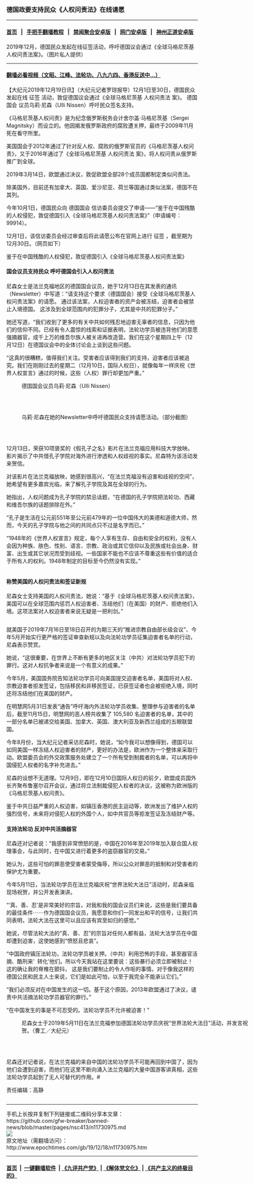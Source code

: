 ### 德国政要支持民众《人权问责法》在线请愿
------------------------

#### [首页](https://github.com/gfw-breaker/banned-news/blob/master/README.md) &nbsp;&nbsp;|&nbsp;&nbsp; [手把手翻墙教程](https://github.com/gfw-breaker/guides/wiki) &nbsp;&nbsp;|&nbsp;&nbsp; [禁闻聚合安卓版](https://github.com/gfw-breaker/bn-android) &nbsp;&nbsp;|&nbsp;&nbsp; [网门安卓版](https://github.com/oGate2/oGate) &nbsp;&nbsp;|&nbsp;&nbsp; [神州正道安卓版](https://github.com/SzzdOgate/update) 



<div><img alt="" class="aligncenter wp-post-image" src="http://i.epochtimes.com/assets/uploads/2019/12/PfMd-600x400.jpeg"/>
<div class="red16 caption">
 2019年12月，德国民众发起在线征签活动，呼吁德国议会通过《全球马格尼茨基人权问责法案》。（图片私人提供）
</div>
</div><hr/>

#### [翻墙必看视频（文昭、江峰、法轮功、八九六四、香港反送中...）](https://github.com/gfw-breaker/banned-news/blob/master/pages/link3.md)

<div><p>
 【大纪元2019年12月19日讯】（大纪元记者罗琼报导）12月1日至30日，德国民众发起在线
 <ok href="http://www.epochtimes.com/gb/tag/%E5%BE%81%E7%AD%BE.html">
  征签
 </ok>
 活动，敦促德国议会通过《全球马格尼茨基
 <ok href="http://www.epochtimes.com/gb/tag/%E4%BA%BA%E6%9D%83%E9%97%AE%E8%B4%A3%E6%B3%95.html">
  人权问责法
 </ok>
 案》。
 <ok href="http://www.epochtimes.com/gb/tag/%E5%BE%B7%E5%9B%BD%E5%9B%BD%E4%BC%9A.html">
  德国国会
 </ok>
 议员乌莉‧尼森（Ulli Nissen）呼吁民众签名支持。
</p>
<p>
 《马格尼茨基人权问责》是为纪念俄罗斯税务会计舍尔盖‧马格尼茨基（Sergei Magnitsky）而设立的。他因揭发俄罗斯政府的腐败遭关押，最终于2009年11月死在看守所里。
</p>
<p>
 美国国会于2012年通过了针对反人权、腐败的俄罗斯官员的《马格尼茨基人权问责》，又于2016年通过了《全球马格尼茨基
 <ok href="http://www.epochtimes.com/gb/tag/%E4%BA%BA%E6%9D%83%E9%97%AE%E8%B4%A3%E6%B3%95.html">
  人权问责法
 </ok>
 案》，将人权问责从俄罗斯推广到全球。
</p>
<p>
 2019年3月14日，欧盟通过决议，敦促欧盟全部28个成员国都制定类似问责法。
</p>
<p>
 除美国外，目前还有加拿大、英国、爱沙尼亚、荷兰等国通过类似法案，德国不在其列。
</p>
<p>
 今年10月1日，德国民众向
 <ok href="http://www.epochtimes.com/gb/tag/%E5%BE%B7%E5%9B%BD%E5%9B%BD%E4%BC%9A.html">
  德国国会
 </ok>
 信访委员会提交了申请——“鉴于在中国残酷的人权侵犯，敦促德国引入《全球马格尼茨基人权问责法案》”（申请编号：99914）。
</p>
<p>
 12月1日，该信访委员会经过审查后将此请愿公布在官网上进行
 <ok href="http://www.epochtimes.com/gb/tag/%E5%BE%81%E7%AD%BE.html">
  征签
 </ok>
 ，截至期为12月30日。（网页如下）
</p>
<p>
 <ok href="https://epetitionen.bundestag.de/petitionen/_2019/_10/_01/Petition_99914.nc.html">
  鉴于在中国残酷的人权侵犯，敦促德国引入《全球马格尼茨基人权问责法案》
 </ok>
</p>
<h4>
 国会议员支持民众 呼吁德国会引入人权问责法
</h4>
<p>
 尼森女士是法兰克福地区的德国国会议员，她于12月13日在其发表的通讯（Newsletter）中写道：“请支持这个要求（德国国会）接受《全球马格尼茨基人权问责法案》的请愿。 通过该法案，人权迫害者的资产会被冻结，迫害者会被禁止入境德国。 这涉及到全球范围内的犯罪分子，尤其是中共的犯罪分子。”
</p>
<p>
 她还写道，“我们收到了更多的有关中共如何残忍地迫害无辜者的信息，只因为他们的信仰不同。已经有令人震惊的线索和证据表明，法轮功学员被违背他们的意愿强摘器官，成千上万的维吾尔族人被关进再改造营。我们在这个星期四上午（12月12日）在德国议会中的全体讨论会上谈到这些问题。
</p>
<p>
 “这真的很糟糕，值得我们关注。受害者应该得到我们的支持，迫害者应该被追究。我们在刚刚过去的星期二（12月10日，国际人权日），就像每年一样庆祝《世界人权宣言》通过的时候，这些（人权）罪行却更加严重。”
</p>
<figure class="wp-caption aligncenter" id="attachment_11731037" style="width: 284px">
 <ok href="http://i.epochtimes.com/assets/uploads/2019/12/111.jpg">
  <img alt="" class="wp-image-11731037" src="http://i.epochtimes.com/assets/uploads/2019/12/111-600x400.jpg"/>
 </ok>
 <br/><figcaption class="wp-caption-text">
  德国国会议员乌莉‧尼森（Ulli Nissen）
 </figcaption><br/>
</figure><br/>
<figure class="wp-caption aligncenter" id="attachment_11731013" style="width: 447px">
 <ok href="http://i.epochtimes.com/assets/uploads/2019/12/11-13-e1576691867929.jpg">
  <img alt="" class="wp-image-11731013" src="http://i.epochtimes.com/assets/uploads/2019/12/11-13-600x448.jpg"/>
 </ok>
 <br/><figcaption class="wp-caption-text">
  乌莉‧尼森在她的Newsletter中呼吁德国民众支持请愿活动。（部分截图）
 </figcaption><br/>
</figure><br/>
<p>
 12月13日，荣获10项褒奖的《假孔子之名》影片在法兰克福应用科技大学放映。影片揭示了中共借孔子学院对海外进行渗透和人权歧视的事实。尼森特为该活动发来贺信。
</p>
<p>
 对该影片在法兰克福放映，她感到很高兴，“在法兰克福没有迫害和歧视的空间”，她希望有更多嘉宾光临，来了解孔子学院及其在全球的行为。
</p>
<p>
 她指出，人权问题成为孔子学院的禁忌话题，“在德国的孔子学院把法轮功、西藏和维吾尔族的话题排除在外。”
</p>
<p>
 “孔子是生活在公元前551年至公元前479年的一位中国伟大的美德和道德大师，然而，今天的孔子学院与他之间的共同点只不过是名字而已。”
</p>
<p>
 “1948年的《世界人权宣言》规定，每个人享有生存、自由和安全的权利，没有人会因为种族、肤色、性别、语言、宗教、政治或其它信仰以及民族或社会出身、财富、出生或其它状况而受到歧视。一些国家不能也不应该不尊重这些有价值的适合于所有人的权利。1948年制定的目标至今仍然没有实现。”
</p>
<div class="page" title="Page 2">
 <div class="layoutArea">
  <div class="column">
   <h4>
    称赞美国的人权问责法和签证新规
   </h4>
   <p>
    尼森女士支持美国的人权问责法，她说：“基于《全球马格尼茨基人权问责法案》，美国可以在全球范围内惩罚人权迫害者、冻结他们（在美国）的财产、拒绝他们入境。这项法案对人权迫害者来说无疑是一把利剑。”
   </p>
  </div>
 </div>
</div>
<p>
 就美国于2019年7月16日至18日召开的为期三天的“推进宗教自由部长级会议”、今年5月开始实行更严格的签证审查新规以及向法轮功学员征集迫害者名单的行动，尼森表示赞赏。
</p>
<p>
 她说，“这很重要，在世界上不断有更多的地区关注（中共）对法轮功学员犯下的罪行。这对人权抗争者来说是一个有意义的成果。”
</p>
<p>
 今年5月，美国国务院告知法轮功学员可向美国提交迫害者名单，美国将对人权、宗教迫害者拒发签证，包括移民和非移民签证，已获签证者也会被拒绝入境，同时还将冻结他们在美国的财产。
</p>
<p>
 在明慧网5月31日发表“通告”呼吁海内外法轮功学员收集、整理参与迫害者的名单后，截至11月15日，明慧网的恶人榜共收集了
 <span lang="EN-US">
  105,580
 </span>
 名迫害者的名单，其中的一部分名单已被递交给美国、加拿大、英国、澳大利亚及新西兰组成的五眼联盟国。
</p>
<p>
 今年8月份，当大纪元记者采访尼森时，她说，“如今我可以想像得到，德国可以如同美国一样冻结人权迫害者的财产，更好的办法是，欧洲作为一个整体来采取行动。欧盟委员会的外交政策服务处建立了一个所有受到制裁者的名单，可以再将中国侵犯人权者的名字补充进去。”
</p>
<p>
 尼森的设想不无道理。12月9日，即在12月10日国际人权日的前夕，欧盟成员国外长齐聚布鲁塞尔召开会议，通过将立法制裁侵犯人权者的决议，这被称为欧洲版的《马格尼茨基人权问责》。
</p>
<p>
 鉴于中共日益严重的人权迫害，如镇压香港的民主运动等，欧洲发出了维护人权的强烈信号，未来将对侵犯人权的外国个人，如中共官员等拒发签证及冻结财产等。
</p>
<h4>
 支持法轮功 反对中共活摘器官
</h4>
<p>
 尼森还对记者说：“我感到非常愤怒的是，中国在2016年至2019年加入联合国人权理事会，与此同时，在中国又进行着更多的盗窃器官的交易。”
</p>
<p>
 她认为，这些可怕的罪恶使受害者蒙受侮辱，所以公众对罪恶的抵制和对受害者的保护尤为重要。
</p>
<p>
 今年5月11日，当法轮功学员在法兰克福庆祝“世界法轮大法日”活动时，尼森亲临现场祝贺，并公开发表演讲。
</p>
<p>
 “‘真、善、忍’是非常美好的宗旨，对我和我的国会议员们来说，这些是我们要具备的最佳条件⋯⋯作为德国国会议员，我愿意和你们一同发出和平的信号，让我们共同表明，法轮大法在这里可以且应该有宾至如归的感觉。”
</p>
<p>
 她说，尽管法轮大法的“真、善、忍”的宗旨对任何人都有益，法轮大法学员在中国却遭到迫害，这使她感到“愤怒且悲哀”。
</p>
<p>
 “中国政府镇压法轮功，法轮功学员被关押。（中共）利用恐怖的手段，甚至器官活摘、酷刑来‘  转化’他们。所以今天我站在这里要说：这些暴行必须立即被制止！ 这的确让我的脊椎在颤抖， 这是我们要制止的令人作呕的事情。对于像我这样的德国公民和民主人士来说，它们是如此可怕，以至于我完全不能承认它们。”
</p>
<p>
 “我们必须反对在中国发生的这一切。基于这个原因，2013年欧盟通过了决议，谴责中共活摘法轮功学员器官的罪行。”
</p>
<p>
 “在中国发生的事是不可忍受的。法轮功学员不允许被迫害！”
</p>
<figure class="wp-caption aligncenter" id="attachment_11732551" style="width: 600px">
 <ok href="http://i.epochtimes.com/assets/uploads/2019/12/MG_3960-as-Smart-Object-1.jpg">
  <img alt="" class="wp-image-11732551 size-large" src="http://i.epochtimes.com/assets/uploads/2019/12/MG_3960-as-Smart-Object-1-600x400.jpg"/>
 </ok>
 <br/><figcaption class="wp-caption-text">
  尼森女士于2019年5月11日在法兰克福参加德国法轮功学员庆祝“世界法轮大法日”活动，并发言祝贺。（曹工／大纪元）
 </figcaption><br/>
</figure><br/>
<div class="page" title="Page 2">
 <div class="layoutArea">
  <div class="column">
   <p>
    尼森还对记者说，在法兰克福的来自中国的法轮功学员不可能再回到中国了，因为他们会遭到迫害，而他们在这里不断向涌入法兰克福的大量中国游客讲真相，这些法轮功学员起到了无人可替代的作用。#
   </p>
   <p>
    责任编辑：高静
   </p>
  </div>
 </div>
</div>
</div>
<hr/>
手机上长按并复制下列链接或二维码分享本文章：<br/>
https://github.com/gfw-breaker/banned-news/blob/master/pages/nsc413/n11730975.md <br/>
<a href='https://github.com/gfw-breaker/banned-news/blob/master/pages/nsc413/n11730975.md'><img src='https://github.com/gfw-breaker/banned-news/blob/master/pages/nsc413/n11730975.md.png'/></a> <br/>
原文地址（需翻墙访问）：http://www.epochtimes.com/gb/19/12/18/n11730975.htm


------------------------
#### [首页](https://github.com/gfw-breaker/banned-news/blob/master/README.md) &nbsp;|&nbsp; [一键翻墙软件](https://github.com/gfw-breaker/nogfw/blob/master/README.md) &nbsp;| [《九评共产党》](https://github.com/gfw-breaker/9ping.md/blob/master/README.md#九评之一评共产党是什么) | [《解体党文化》](https://github.com/gfw-breaker/jtdwh.md/blob/master/README.md) | [《共产主义的终极目的》](https://github.com/gfw-breaker/gczydzjmd.md/blob/master/README.md)


<img src='http://gfw-breaker.win/banned-news/pages/nsc413/n11730975.md' width='0px' height='0px'/>